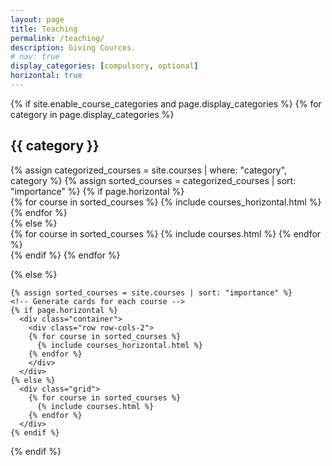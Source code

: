 ```yaml
---
layout: page
title: Teaching
permalink: /teaching/
description: Giving Cources.
# nav: true
display_categories: [compulsory, optional]
horizontal: true
---
```


<div class="courses">
  {% if site.enable_course_categories and page.display_categories %}
  <!-- Display categorized courses -->
    {% for category in page.display_categories %}
      <h2 class="category">{{ category }}</h2>
      {% assign categorized_courses = site.courses | where: "category", category %}
      {% assign sorted_courses = categorized_courses | sort: "importance" %}
      <!-- Generate cards for each course -->
      {% if page.horizontal %}
        <div class="container">
          <div class="row row-cols-2">
          {% for course in sorted_courses %}
            {% include courses_horizontal.html %}
          {% endfor %}
          </div>
        </div>
      {% else %}
        <div class="grid">
          {% for course in sorted_courses %}
            {% include courses.html %}
          {% endfor %}
        </div>
      {% endif %}
    {% endfor %}

{% else %}

  <!-- Display courses without categories -->

    {% assign sorted_courses = site.courses | sort: "importance" %}
    <!-- Generate cards for each course -->
    {% if page.horizontal %}
      <div class="container">
        <div class="row row-cols-2">
        {% for course in sorted_courses %}
          {% include courses_horizontal.html %}
        {% endfor %}
        </div>
      </div>
    {% else %}
      <div class="grid">
        {% for course in sorted_courses %}
          {% include courses.html %}
        {% endfor %}
      </div>
    {% endif %}

{% endif %}

</div>
